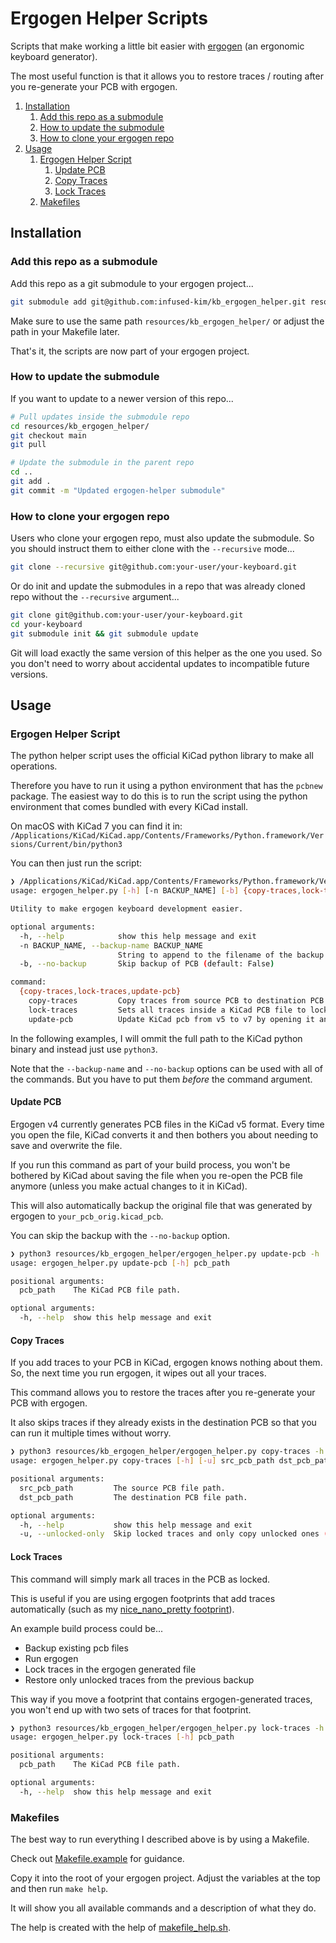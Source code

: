 # Ergogen Helper Scripts

Scripts that make working a little bit easier with [ergogen](https://github.com/ergogen/ergogen) (an ergonomic keyboard generator).

The most useful function is that it allows you to restore traces / routing after you re-generate your PCB with ergogen.

1. [Installation](#installation)
    1. [Add this repo as a submodule](#add-this-repo-as-a-submodule)
    2. [How to update the submodule](#how-to-update-the-submodule)
    3. [How to clone your ergogen repo](#how-to-clone-your-ergogen-repo)
2. [Usage](#usage)
    1. [Ergogen Helper Script](#ergogen-helper-script)
        1. [Update PCB](#update-pcb)
        2. [Copy Traces](#copy-traces)
        3. [Lock Traces](#lock-traces)
    2. [Makefiles](#makefiles)

## Installation

### Add this repo as a submodule

Add this repo as a git submodule to your ergogen project...

```bash
git submodule add git@github.com:infused-kim/kb_ergogen_helper.git resources/kb_ergogen_helper/
```

Make sure to use the same path `resources/kb_ergogen_helper/` or adjust the path in your Makefile later.

That's it, the scripts are now part of your ergogen project.

### How to update the submodule

If you want to update to a newer version of this repo...

```bash
# Pull updates inside the submodule repo
cd resources/kb_ergogen_helper/
git checkout main
git pull

# Update the submodule in the parent repo
cd ..
git add .
git commit -m "Updated ergogen-helper submodule"
```

### How to clone your ergogen repo

Users who clone your ergogen repo, must also update the submodule. So you should instruct them to either clone with the `--recursive` mode...

```bash
git clone --recursive git@github.com:your-user/your-keyboard.git
```

Or do init and update the submodules in a repo that was already cloned repo without the `--recursive` argument...

```bash
git clone git@github.com:your-user/your-keyboard.git
cd your-keyboard
git submodule init && git submodule update
```

Git will load exactly the same version of this helper as the one you used. So you don't need to worry about accidental updates to incompatible future versions.

## Usage

### Ergogen Helper Script

The python helper script uses the official KiCad python library to make all operations.

Therefore you have to run it using a python environment that has the `pcbnew` package. The easiest way to do this is to run the script using the python environment that comes bundled with every KiCad install.

On macOS with KiCad 7 you can find it in: `/Applications/KiCad/KiCad.app/Contents/Frameworks/Python.framework/Versions/Current/bin/python3`

You can then just run the script:

```bash
❯ /Applications/KiCad/KiCad.app/Contents/Frameworks/Python.framework/Versions/Current/bin/python3 resources/kb_ergogen_helper/ergogen_helper.py --help
usage: ergogen_helper.py [-h] [-n BACKUP_NAME] [-b] {copy-traces,lock-traces,update-pcb} ...

Utility to make ergogen keyboard development easier.

optional arguments:
  -h, --help            show this help message and exit
  -n BACKUP_NAME, --backup-name BACKUP_NAME
                        String to append to the filename of the backup (default: orig)
  -b, --no-backup       Skip backup of PCB (default: False)

command:
  {copy-traces,lock-traces,update-pcb}
    copy-traces         Copy traces from source PCB to destination PCB
    lock-traces         Sets all traces inside a KiCad PCB file to locked.
    update-pcb          Update KiCad pcb from v5 to v7 by opening it and saving it again.
```

In the following examples, I will ommit the full path to the KiCad python binary and instead just use `python3`.

Note that the `--backup-name` and `--no-backup` options can be used with all of the commands. But you have to put them _before_ the command argument.

#### Update PCB

Ergogen v4 currently generates PCB files in the KiCad v5 format. Every time you open the file, KiCad converts it and then bothers you about needing to save and overwrite the file.

If you run this command as part of your build process, you won't be bothered by KiCad about saving the file when you re-open the PCB file anymore (unless you make actual changes to it in KiCad).

This will also automatically backup the original file that was generated by ergogen to `your_pcb_orig.kicad_pcb`.

You can skip the backup with the `--no-backup` option.

```bash
❯ python3 resources/kb_ergogen_helper/ergogen_helper.py update-pcb -h
usage: ergogen_helper.py update-pcb [-h] pcb_path

positional arguments:
  pcb_path    The KiCad PCB file path.

optional arguments:
  -h, --help  show this help message and exit
```

#### Copy Traces

If you add traces to your PCB in KiCad, ergogen knows nothing about them. So, the next time you run ergogen, it wipes out all your traces.

This command allows you to restore the traces after you re-generate your PCB with ergogen.

It also skips traces if they already exists in the destination PCB so that you can run it multiple times without worry.

```bash
❯ python3 resources/kb_ergogen_helper/ergogen_helper.py copy-traces -h
usage: ergogen_helper.py copy-traces [-h] [-u] src_pcb_path dst_pcb_path

positional arguments:
  src_pcb_path         The source PCB file path.
  dst_pcb_path         The destination PCB file path.

optional arguments:
  -h, --help           show this help message and exit
  -u, --unlocked-only  Skip locked traces and only copy unlocked ones (default: False)
```

#### Lock Traces

This command will simply mark all traces in the PCB as locked.

This is useful if you are using ergogen footprints that add traces automatically (such as my [nice_nano_pretty footprint](https://github.com/infused-kim/kb_ergogen_fp/blob/main/nice_nano_pretty.js)).

An example build process could be...

- Backup existing pcb files
- Run ergogen
- Lock traces in the ergogen generated file
- Restore only unlocked traces from the previous backup

This way if you move a footprint that contains ergogen-generated traces, you won't end up with two sets of traces for that footprint.

```bash
❯ python3 resources/kb_ergogen_helper/ergogen_helper.py lock-traces -h
usage: ergogen_helper.py lock-traces [-h] pcb_path

positional arguments:
  pcb_path    The KiCad PCB file path.

optional arguments:
  -h, --help  show this help message and exit
```

### Makefiles

The best way to run everything I described above is by using a Makefile.

Check out [Makefile.example](./Makefile.example) for guidance.

Copy it into the root of your ergogen project. Adjust the variables at the top and then run `make help`.

It will show you all available commands and a description of what they do.

The help is created with the help of [makefile_help.sh](./makefile_help.sh).
